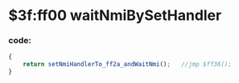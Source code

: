 ﻿
# $3f:ff00 waitNmiBySetHandler


### code:
```js
{
	return setNmiHandlerTo_ff2a_andWaitNmi();	//jmp $ff36();
}
```



